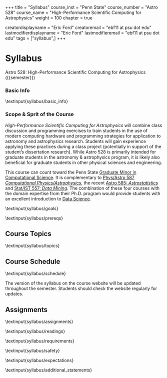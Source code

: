 +++
title = "Syllabus"
course_inst = "Penn State"
course_number = "Astro 528"
course_name = "High-Performance Scientific Computing for Astrophysics"
weight = 100
chapter = true

creatordisplayname = "Eric Ford"
creatoremail = "ebf11 at psu dot edu"
lastmodifierdisplayname = "Eric Ford"
lastmodifieremail = "ebf11 at psu dot edu"
tags = ["syllabus",]
+++

# Syllabus
Astro 528: High-Performance Scientific Computing for Astrophysics ({{semester}})

### Basic Info
\textinput{syllabus/basic_info}

### Scope & Sprit of the Course
_High-Performance Scientific Computing for Astrophysics_ will combine class discussion and programming exercises to train students in the use of modern computing hardware and programming strategies for application to astronomy and astrophysics research.  Students will gain experience applying these practices during a class project (potentially in support of the student’s dissertation research).  While Astro 528 is primarily intended for graduate students in the astronomy & astrophysics program, it is likely also beneficial for graduate students in other physical sciences and engineering.

This course can count toward the Penn State [Graduate Minor in Computational Science](https://bulletins.psu.edu/graduate/programs/minors/computational-science-graduate-minor/#text).  It is complementary to [Phys/Astro 587 _Computational Physics/Astrophysics_](https://bulletins.psu.edu/search/?scontext=courses&search=Astro+527&caturl=%2Fgraduate), the recent [Astro 585: _Astrostatistics_](https://bulletins.psu.edu/search/?scontext=courses&search=Astro+585&caturl=%2Fgraduate) and [Stat/IST 557: _Data Mining_](https://bulletins.psu.edu/search/?scontext=courses&search=Stat+557&caturl=%2Fgraduate).  The combination of these four courses with the domain expertise from their Ph.D. program would provide students with an excellent introduction to [Data Science](https://s3.amazonaws.com/aws.drewconway.com/viz/venn_diagram/data_science.html).

\textinput{syllabus/goals}

\textinput{syllabus/prereqs}

## Course Topics
\textinput{syllabus/topics}

## Course Schedule
\textinput{syllabus/schedule}

The version of the syllabus on the course website will be updated throughout the semester.  Students should check the website regularly for updates.

## Assignments 
\textinput{syllabus/assignments}

\textinput{syllabus/readings}

\textinput{syllabus/requirements}

\textinput{syllabus/safety}

\textinput{syllabus/expectations}

\textinput{syllabus/additional_statements}
